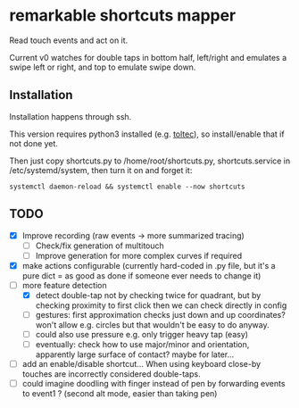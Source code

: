 # remarkable shortcuts mapper

Read touch events and act on it.

Current v0 watches for double taps in bottom half, left/right and emulates a swipe left or right,
and top to emulate swipe down.

## Installation

Installation happens through ssh.

This version requires python3 installed (e.g. [toltec](https://toltec-dev.org/)), so install/enable that if not done yet.

Then just copy shortcuts.py to /home/root/shortcuts.py, shortcuts.service in /etc/systemd/system, then turn it on and forget it:
```
systemctl daemon-reload && systemctl enable --now shortcuts
```


## TODO

- [x] Improve recording (raw events -> more summarized tracing)
  - [ ] Check/fix generation of multitouch
  - [ ] Improve generation for more complex curves if required
- [x] make actions configurable (currently hard-coded in .py file, but it's a pure dict = as good as done if someone ever needs to change it)
- [ ] more feature detection
  - [x] detect double-tap not by checking twice for quadrant, but by checking proximity to first click then we can check directly in config
  - [ ] gestures: first approximation checks just down and up coordinates? won't allow e.g. circles but that wouldn't be easy to do anyway.
  - [ ] could also use pressure e.g. only trigger heavy tap (easy)
  - [ ] eventually: check how to use major/minor and orientation, apparently large surface of contact? maybe for later...
- [ ] add an enable/disable shortcut... When using keyboard close-by touches are incorrectly considered double-taps.
- [ ] could imagine doodling with finger instead of pen by forwarding events to event1 ? (second alt mode, easier than taking pen)
